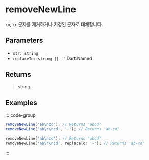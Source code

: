 # removeNewLine <Badge type="tip" text="JavaScript" /><Badge type="info" text="Dart" />

`\n`, `\r` 문자를 제거하거나 지정된 문자로 대체합니다.

## Parameters

- `str::string`
- `replaceTo::string || ''` <span class="named">Dart:Named</span>

## Returns

> string

## Examples

::: code-group

```javascript [JavaScript]
removeNewLine('ab\ncd'); // Returns 'abcd'
removeNewLine('ab\r\ncd', '-'); // Returns 'ab-cd'
```

```dart [Dart]
removeNewLine('ab\ncd'); // Returns 'abcd'
removeNewLine('ab\r\ncd', replaceTo: '-'); // Returns 'ab-cd'
```

:::
